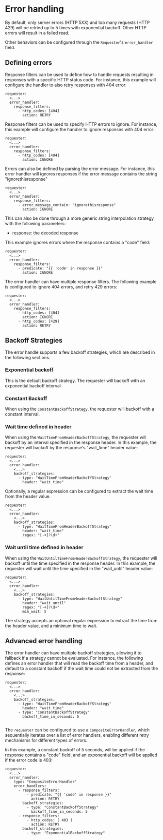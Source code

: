 # Error handling

By default, only server errors (HTTP 5XX) and too many requests (HTTP 429) will be retried up to 5 times with exponential backoff.
Other HTTP errors will result in a failed read.

Other behaviors can be configured through the `Requester`'s `error_handler` field.

## Defining errors

Response filters can be used to define how to handle requests resulting in responses with a specific HTTP status code.
For instance, this example will configure the handler to also retry responses with 404 error:

```
requester:
  <...>
  error_handler:
    response_filters:
      - http_codes: [404]
        action: RETRY
```

Response filters can be used to specify HTTP errors to ignore.
For instance, this example will configure the handler to ignore responses with 404 error:

```
requester:
  <...>
  error_handler:
    response_filters:
      - http_codes: [404]
        action: IGNORE
```

Errors can also be defined by parsing the error message.
For instance, this error handler will ignores responses if the error message contains the string "ignorethisresponse"

```
requester:
  <...>
  error_handler:
    response_filters:
      - error_message_contain: "ignorethisresponse"
        action: IGNORE
```

This can also be done through a more generic string interpolation strategy with the following parameters:

- response: the decoded response

This example ignores errors where the response contains a "code" field:

```
requester:
  <...>
  error_handler:
    response_filters:
      - predicate: "{{ 'code' in response }}"
        action: IGNORE
```

The error handler can have multiple response filters.
The following example is configured to ignore 404 errors, and retry 429 errors:

```
requester:
  <...>
  error_handler:
    response_filters:
      - http_codes: [404]
        action: IGNORE
      - http_codes: [429]
        action: RETRY
```

## Backoff Strategies

The error handle supports a few backoff strategies, which are described in the following sections.

### Exponential backoff

This is the default backoff strategy. The requester will backoff with an exponential backoff interval

### Constant Backoff

When using the `ConstantBackoffStrategy`, the requester will backoff with a constant interval.

### Wait time defined in header

When using the `WaitTimeFromHeaderBackoffStrategy`, the requester will backoff by an interval specified in the response header.
In this example, the requester will backoff by the response's "wait_time" header value:

```
requester:
  <...>
  error_handler:
    <...>
    backoff_strategies:
      - type: "WaitTimeFromHeaderBackoffStrategy"
        header: "wait_time"
```

Optionally, a regular expression can be configured to extract the wait time from the header value.

```
requester:
  <...>
  error_handler:
    <...>
    backoff_strategies:
      - type: "WaitTimeFromHeaderBackoffStrategy"
        header: "wait_time"
        regex: "[-+]?\d+"
```

### Wait until time defined in header

When using the `WaitUntilTimeFromHeaderBackoffStrategy`, the requester will backoff until the time specified in the response header.
In this example, the requester will wait until the time specified in the "wait_until" header value:

```
requester:
  <...>
  error_handler:
    <...>
    backoff_strategies:
      - type: "WaitUntilTimeFromHeaderBackoffStrategy"
        header: "wait_until"
        regex: "[-+]?\d+"
        min_wait: 5
```

The strategy accepts an optional regular expression to extract the time from the header value, and a minimum time to wait.

## Advanced error handling

The error handler can have multiple backoff strategies, allowing it to fallback if a strategy cannot be evaluated.
For instance, the following defines an error handler that will read the backoff time from a header, and default to a constant backoff if the wait time could not be extracted from the response:

```
requester:
  <...>
  error_handler:
    <...>
    backoff_strategies:
      - type: "WaitTimeFromHeaderBackoffStrategy"
        header: "wait_time"
      - type: "ConstantBackoffStrategy"
        backoff_time_in_seconds: 5
        
```

The `requester` can be configured to use a `CompositeErrorHandler`, which sequentially iterates over a list of error handlers, enabling different retry mechanisms for different types of errors.

In this example, a constant backoff of 5 seconds, will be applied if the response contains a "code" field, and an exponential backoff will be applied if the error code is 403:

```
requester:
  <...>
  error_handler:
    type: "CompositeErrorHandler"
    error_handlers:
      - response_filters:
          - predicate: "{{ 'code' in response }}"
            action: RETRY
        backoff_strategies:
          - type: "ConstantBackoffStrategy"
            backoff_time_in_seconds: 5
      - response_filters:
          - http_codes: [ 403 ]
            action: RETRY
        backoff_strategies:
          - type: "ExponentialBackoffStrategy"
```